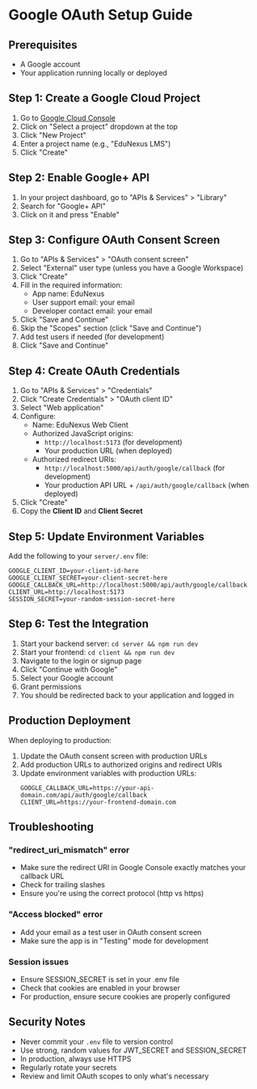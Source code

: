 # Google OAuth Setup Guide

## Prerequisites
- A Google account
- Your application running locally or deployed

## Step 1: Create a Google Cloud Project

1. Go to [Google Cloud Console](https://console.cloud.google.com/)
2. Click on "Select a project" dropdown at the top
3. Click "New Project"
4. Enter a project name (e.g., "EduNexus LMS")
5. Click "Create"

## Step 2: Enable Google+ API

1. In your project dashboard, go to "APIs & Services" > "Library"
2. Search for "Google+ API"
3. Click on it and press "Enable"

## Step 3: Configure OAuth Consent Screen

1. Go to "APIs & Services" > "OAuth consent screen"
2. Select "External" user type (unless you have a Google Workspace)
3. Click "Create"
4. Fill in the required information:
   - App name: EduNexus
   - User support email: your email
   - Developer contact email: your email
5. Click "Save and Continue"
6. Skip the "Scopes" section (click "Save and Continue")
7. Add test users if needed (for development)
8. Click "Save and Continue"

## Step 4: Create OAuth Credentials

1. Go to "APIs & Services" > "Credentials"
2. Click "Create Credentials" > "OAuth client ID"
3. Select "Web application"
4. Configure:
   - Name: EduNexus Web Client
   - Authorized JavaScript origins:
     - `http://localhost:5173` (for development)
     - Your production URL (when deployed)
   - Authorized redirect URIs:
     - `http://localhost:5000/api/auth/google/callback` (for development)
     - Your production API URL + `/api/auth/google/callback` (when deployed)
5. Click "Create"
6. Copy the **Client ID** and **Client Secret**

## Step 5: Update Environment Variables

Add the following to your `server/.env` file:

```env
GOOGLE_CLIENT_ID=your-client-id-here
GOOGLE_CLIENT_SECRET=your-client-secret-here
GOOGLE_CALLBACK_URL=http://localhost:5000/api/auth/google/callback
CLIENT_URL=http://localhost:5173
SESSION_SECRET=your-random-session-secret-here
```

## Step 6: Test the Integration

1. Start your backend server: `cd server && npm run dev`
2. Start your frontend: `cd client && npm run dev`
3. Navigate to the login or signup page
4. Click "Continue with Google"
5. Select your Google account
6. Grant permissions
7. You should be redirected back to your application and logged in

## Production Deployment

When deploying to production:

1. Update the OAuth consent screen with production URLs
2. Add production URLs to authorized origins and redirect URIs
3. Update environment variables with production URLs:
   ```env
   GOOGLE_CALLBACK_URL=https://your-api-domain.com/api/auth/google/callback
   CLIENT_URL=https://your-frontend-domain.com
   ```

## Troubleshooting

### "redirect_uri_mismatch" error
- Make sure the redirect URI in Google Console exactly matches your callback URL
- Check for trailing slashes
- Ensure you're using the correct protocol (http vs https)

### "Access blocked" error
- Add your email as a test user in OAuth consent screen
- Make sure the app is in "Testing" mode for development

### Session issues
- Ensure SESSION_SECRET is set in your .env file
- Check that cookies are enabled in your browser
- For production, ensure secure cookies are properly configured

## Security Notes

- Never commit your `.env` file to version control
- Use strong, random values for JWT_SECRET and SESSION_SECRET
- In production, always use HTTPS
- Regularly rotate your secrets
- Review and limit OAuth scopes to only what's necessary
